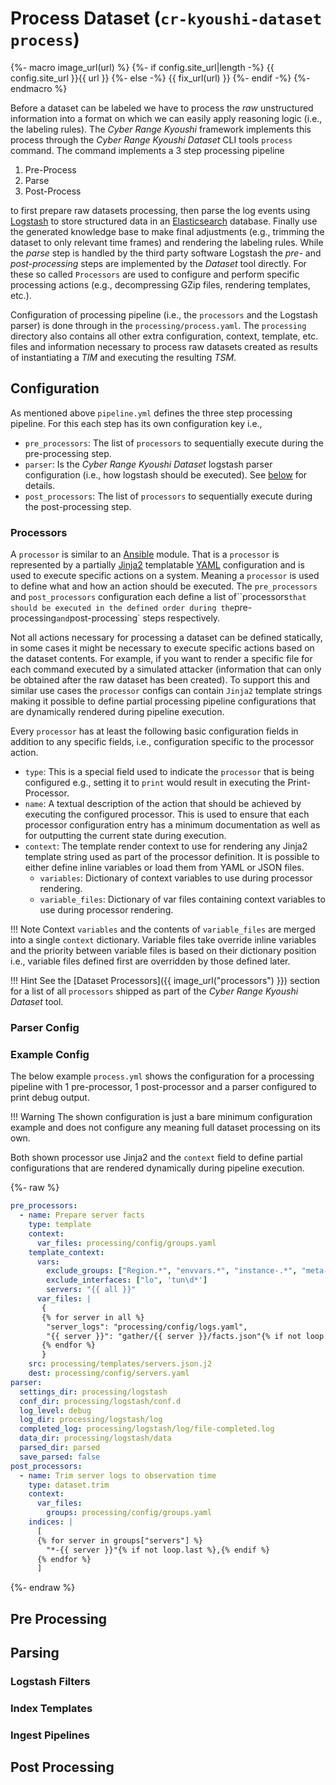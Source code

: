 # Process Dataset (`cr-kyoushi-dataset process`)

{%- macro image_url(url) %}
{%- if config.site_url|length -%}
{{ config.site_url }}{{ url }}
{%- else -%}
{{ fix_url(url) }}
{%- endif -%}
{%- endmacro %}

Before a dataset can be labeled we have to process the *raw* unstructured information into a format on which we can easily apply reasoning logic (i.e., the labeling rules). The *Cyber Range Kyoushi* framework implements this process through the *Cyber Range Kyoushi Dataset* CLI tools `process` command. The command implements a 3 step processing pipeline

1. Pre-Process
2. Parse
3. Post-Process

to first prepare raw datasets processing, then parse the log events using [Logstash](https://www.elastic.co/logstash/) to store structured data in an [Elasticsearch](https://www.elastic.co/elasticsearch/) database. Finally use the generated knowledge base to make final adjustments (e.g., trimming the dataset to only relevant time frames) and rendering the labeling rules. While the *parse* step is handled by the third party software Logstash the *pre-* and *post-processing* steps are implemented by the *Dataset* tool directly. For these so called `Processors` are used to configure and perform specific processing actions (e.g., decompressing GZip files, rendering templates, etc.).

Configuration of processing pipeline (i.e., the `processors` and the Logstash parser) is done through in the `processing/process.yaml`. The `processing` directory also contains all other extra configuration, context, template, etc. files and information necessary to process raw datasets created as results of instantiating a *TIM* and executing the resulting *TSM*.


## Configuration

As mentioned above `pipeline.yml` defines the three step processing pipeline. For this each step has its own configuration key i.e.,

- `pre_processors`: The list of `processors` to sequentially execute during the pre-processing step.
- `parser`: Is the *Cyber Range Kyoushi Dataset* logstash parser configuration (i.e., how logstash should be executed). See [below](#parser-config) for details.
- `post_processors`: The list of `processors` to sequentially execute during the post-processing step.
### Processors

A `processor` is similar to an [Ansible](https://www.ansible.com/) module. That is a `processor` is represented by a partially [Jinja2](https://jinja.palletsprojects.com/en/3.0.x/) templatable [YAML](https://yaml.org/) configuration and is used to execute specific actions on a system. Meaning a `processor` is used to define what and how an action should be executed. The `pre_processors` and `post_processors` configuration each define a list of``processors` that should be executed in the defined order during the `pre-processing` and `post-processing` steps respectively.

Not all actions necessary for processing a dataset can be defined statically, in some cases it might be necessary to execute specific actions based on the dataset contents. For example, if you want to render a specific file for each command executed by a simulated attacker (information that can only be obtained after the raw dataset has been created). To support this and similar use cases the `processor` configs can contain `Jinja2` template strings making it possible to define partial processing pipeline configurations that are dynamically rendered during pipeline execution.

Every `processor` has at least the following basic configuration fields in addition to any specific fields, i.e., configuration specific to the processor action.

- `type`: This is a special field used to indicate the `processor` that is being configured e.g., setting it to `print` would result in executing the Print-Processor.
- `name`: A textual description of the action that should be achieved by executing the configured processor. This is used to ensure that each processor configuration entry has a minimum documentation as well as for outputting the current state during execution.
- `context`: The template render context to use for rendering any Jinja2 template string used as part of the processor definition. It is possible to either define inline variables or load them from YAML or JSON files.
    - `variables`: Dictionary of context variables to use during processor rendering.
    - `variable_files`: Dictionary of var files containing context variables to use during processor rendering.

!!! Note
    Context `variables` and the contents of `variable_files` are merged into a single `context` dictionary.
    Variable files take override inline variables and the priority between variable files is based on their
    dictionary position i.e., variable files defined first are overridden by those defined later.

!!! Hint
    See the [Dataset Processors]({{ image_url("processors") }}) section for a list of all `processors` shipped as part of the
    *Cyber Range Kyoushi Dataset* tool.



### Parser Config


### Example Config

The below example `process.yml` shows the configuration for a processing pipeline with 1 pre-processor, 1 post-processor and a parser configured to print debug output.

!!! Warning
    The shown configuration is just a bare minimum configuration example and
    does not configure any meaning full dataset processing on its own.

Both shown processor use Jinja2 and the `context` field to define partial configurations that are rendered dynamically during pipeline execution.


{%- raw %}
```yaml
pre_processors:
  - name: Prepare server facts
    type: template
    context:
      var_files: processing/config/groups.yaml
    template_context:
      vars:
        exclude_groups: ["Region.*", "envvars.*", "instance-.*", "meta-.*", "nova"]
        exclude_interfaces: ["lo", 'tun\d*']
        servers: "{{ all }}"
      var_files: |
       {
       {% for server in all %}
        "server_logs": "processing/config/logs.yaml",
        "{{ server }}": "gather/{{ server }}/facts.json"{% if not loop.last %},{% endif %}
       {% endfor %}
       }
    src: processing/templates/servers.json.j2
    dest: processing/config/servers.yaml
parser:
  settings_dir: processing/logstash
  conf_dir: processing/logstash/conf.d
  log_level: debug
  log_dir: processing/logstash/log
  completed_log: processing/logstash/log/file-completed.log
  data_dir: processing/logstash/data
  parsed_dir: parsed
  save_parsed: false
post_processors:
  - name: Trim server logs to observation time
    type: dataset.trim
    context:
      var_files:
        groups: processing/config/groups.yaml
    indices: |
      [
      {% for server in groups["servers"] %}
        "*-{{ server }}"{% if not loop.last %},{% endif %}
      {% endfor %}
      ]
```
{%- endraw %}

## Pre Processing


## Parsing

### Logstash Filters

### Index Templates

### Ingest Pipelines

## Post Processing
